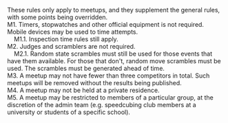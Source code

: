 These rules only apply to meetups, and they supplement the general rules, with some points being overridden.\
M1. Timers, stopwatches and other official equipment is not required. Mobile devices may be used to time attempts.\
&nbsp;&nbsp;&nbsp;&nbsp;M1.1. Inspection time rules still apply.\
M2. Judges and scramblers are not required.\
&nbsp;&nbsp;&nbsp;&nbsp;M2.1. Random state scrambles must still be used for those events that have them available. For
those that don't, random move scrambles must be used. The scrambles must be generated ahead of time.\
M3. A meetup may not have fewer than three competitors in total. Such meetups will be removed without the results being
published.\
M4. A meetup may not be held at a private residence.\
M5. A meetup may be restricted to members of a particular group, at the discretion of the admin team (e.g. speedcubing
club members at a university or students of a specific school).
